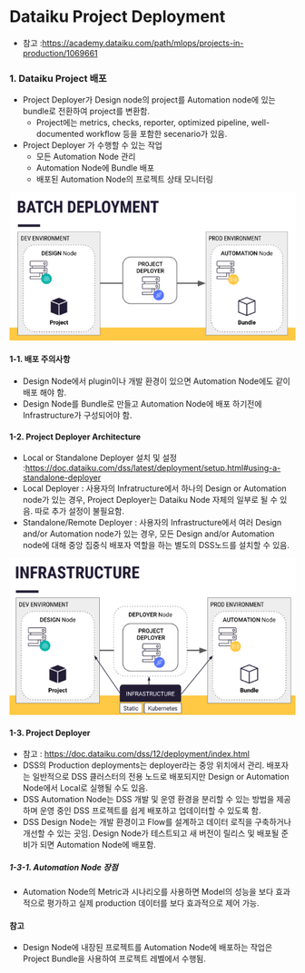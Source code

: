 # Dataiku Project Deployment

- 참고 :https://academy.dataiku.com/path/mlops/projects-in-production/1069661

### 1. Dataiku Project 배포

- Project Deployer가 Design node의 project를 Automation node에 있는 bundle로 전환하여 project를 변환함.
  - Project에는 metrics, checks, reporter, optimized pipeline, well-documented workflow 등을 포함한 secenario가 있음.
- Project Deployer 가 수행할 수 있는 작업
  - 모든 Automation Node 관리
  - Automation Node에 Bundle 배포
  - 배포된 Automation Node의 프로젝트 상태 모니터링

![batch_deployment](./image/batch_deployment.png)

#### 1-1. 배포 주의사항

- Design Node에서 plugin이나 개발 환경이 있으면 Automation Node에도 같이 배포 해야 함.
- Design Node를 Bundle로 만들고 Automation Node에 배포 하기전에 Infrastructure가 구성되어야 함.

#### 1-2. Project Deployer Architecture

- Local or Standalone Deployer 설치 및 설정 :https://doc.dataiku.com/dss/latest/deployment/setup.html#using-a-standalone-deployer
- Local Deployer : 사용자의 Infratructure에서 하나의 Design or Automation node가 있는 경우, Project Deployer는 Dataiku Node 자체의 일부로 될 수 있음. 따로 추가 설정이 불필요함.
- Standalone/Remote Deployer : 사용자의 Infrastructure에서 여러 Design and/or Automation node가 있는 경우, 모든 Design and/or Automation node에 대해 중앙 집중식 배포자 역할을 하는 별도의 DSS노드를 설치할 수 있음.

![Infrastructure](./image/Infrastructure.PNG)

#### 1-3. Project Deployer

- 참고 : https://doc.dataiku.com/dss/12/deployment/index.html
- DSS의 Production deployments는 deployer라는 중앙 위치에서 관리. 배포자는 일반적으로 DSS 클러스터의 전용 노드로 배포되지만 Design or Automation Node에서 Local로 실행될 수도 있음.
- DSS Automation Node는 DSS 개발 및 운영 환경을 분리할 수 있는 방법을 제공하며 운영 중인 DSS 프로젝트를 쉽게 배포하고 업데이터할 수 있도록 함.
- DSS Design Node는 개발 환경이고 Flow를 설계하고 데이터 로직을 구축하거나 개선할 수 있는 곳임. Design Node가 테스트되고 새 버전이 릴리스 및 배포될 준비가 되면 Automation Node에 배포함.

##### 1-3-1. Automation Node 장점

- Automation Node의 Metric과 시나리오를 사용하면 Model의 성능을 보다 효과적으로 평가하고 실제 production 데이터를 보다 효과적으로 제어 가능.

#### 참고 

- Design Node에 내장된 프로젝트를 Automation Node에 배포하는 작업은 Project Bundle을 사용하여 프로젝트 레벨에서 수행됨.
